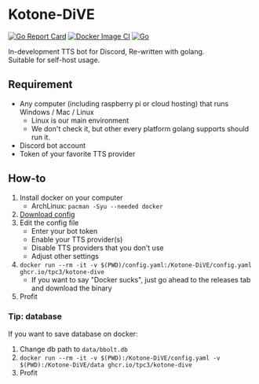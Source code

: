 # Kotone-DiVE

[![Go Report Card](https://goreportcard.com/badge/github.com/tpc3/kotone-dive)](https://goreportcard.com/report/github.com/tpc3/kotone-dive)
[![Docker Image CI](https://github.com/tpc3/Kotone-DiVE/actions/workflows/docker-image.yml/badge.svg)](https://github.com/tpc3/Kotone-DiVE/actions/workflows/docker-image.yml)
[![Go](https://github.com/tpc3/Kotone-DiVE/actions/workflows/go.yml/badge.svg)](https://github.com/tpc3/Kotone-DiVE/actions/workflows/go.yml)

In-development TTS bot for Discord, Re-written with golang.  
Suitable for self-host usage.

## Requirement

* Any computer (including raspberry pi or cloud hosting) that runs Windows / Mac / Linux
  * Linux is our main environment
  * We don't check it, but other every platform golang supports should run it.
* Discord bot account
* Token of your favorite TTS provider

## How-to

1. Install docker on your computer
    * ArchLinux: `pacman -Syu --needed docker`
1. [Download config](https://raw.githubusercontent.com/tpc3/Kotone-DiVE/master/config.yaml)
1. Edit the config file
    * Enter your bot token
    * Enable your TTS provider(s)
    * Disable TTS providers that you don't use
    * Adjust other settings
1. `docker run --rm -it -v $(PWD)/config.yaml:/Kotone-DiVE/config.yaml ghcr.io/tpc3/kotone-dive`
    * If you want to say "Docker sucks", just go ahead to the releases tab and download the binary
1. Profit

### Tip: database

If you want to save database on docker:

1. Change db path to `data/bbolt.db`
1. `docker run --rm -it -v $(PWD):/Kotone-DiVE/config.yaml -v $(PWD):/Kotone-DiVE/data ghcr.io/tpc3/kotone-dive`
1. Profit
